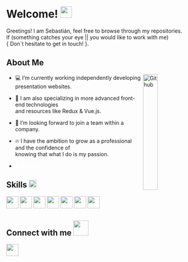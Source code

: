 

<h1> Welcome! <img src = "https://raw.githubusercontent.com/MartinHeinz/MartinHeinz/master/wave.gif" width = 30px> </h1>
<p align='center'>
</p>

<div size='20px'> Greetings! I am Sebastián, feel free to browse through my repositories. <br/>
If (something catches your eye || you would like to work with me) <br/>
    { Don´t hesitate to get in touch! }.
</div>

<h2> About Me</h2>

<img width="28%" align="right" alt="Github" src="https://i.imgur.com/Y7Ugnee.gif" />

- 💻 I’m currently working independently developing presentation websites.
  
- 🔗 I am also specializing in more advanced front-end technologies </br> and resources like Redux & Vue.js.
  
- 🏢 I’m looking forward to join a team within a company.
  
- 🔥 I have the ambition to grow as a professional and the confidence of </br> knowing that what I do is my passion.
  
- <a style="color: #ffffff" href = 'https://ssanjorge.netlify.app/'> 💼 Portfolio </a> 

<h2> Skills <img src = "https://media2.giphy.com/media/QssGEmpkyEOhBCb7e1/giphy.gif?cid=ecf05e47a0n3gi1bfqntqmob8g9aid1oyj2wr3ds3mg700bl&rid=giphy.gif" width = 20px> </h2>

<p>
<img width ='32px' src ='https://raw.githubusercontent.com/rahulbanerjee26/githubAboutMeGenerator/main/icons/html.svg'>
<img width ='32px' src ='https://raw.githubusercontent.com/rahulbanerjee26/githubAboutMeGenerator/main/icons/css.svg'>
<img width ='32px' src ='https://raw.githubusercontent.com/rahulbanerjee26/githubAboutMeGenerator/main/icons/javascript.svg'>
<img width ='32px' src ='https://raw.githubusercontent.com/rahulbanerjee26/githubAboutMeGenerator/main/icons/reactjs.svg'>
<img width ='32px' src ='https://raw.githubusercontent.com/rahulbanerjee26/githubAboutMeGenerator/main/icons/nextjs.svg'>
<img width ='32px' src ='https://raw.githubusercontent.com/rahulbanerjee26/githubAboutMeGenerator/main/icons/typescript.svg'>
<img width ='32px' src ='https://raw.githubusercontent.com/rahulbanerjee26/githubAboutMeGenerator/main/icons/tailwind.svg'></p>

<h2> Connect with me <img src='https://raw.githubusercontent.com/ShahriarShafin/ShahriarShafin/main/Assets/handshake.gif' width="40px"> </h2>
<p><a href = 'https://www.linkedin.com/in/sebasti%C3%A1n-sanjorge-60a943130/8'> <img width = '32px' align= 'center' src="https://raw.githubusercontent.com/rahulbanerjee26/githubAboutMeGenerator/main/icons/linked-in-alt.svg"/></a> 
</p>

